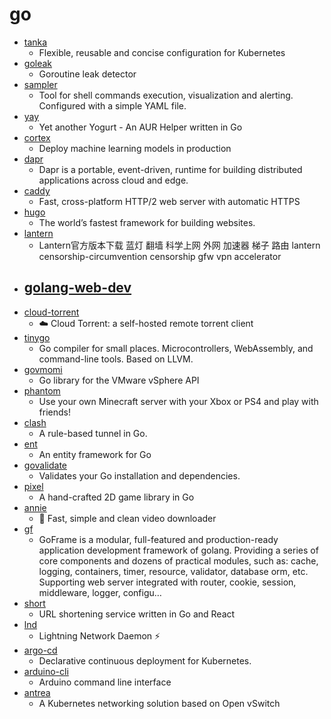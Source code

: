 # go
- [tanka](https://github.com/grafana/tanka)
  - Flexible, reusable and concise configuration for Kubernetes
- [goleak](https://github.com/uber-go/goleak)
  - Goroutine leak detector
- [sampler](https://github.com/sqshq/sampler)
  - Tool for shell commands execution, visualization and alerting. Configured with a simple YAML file.
- [yay](https://github.com/Jguer/yay)
  - Yet another Yogurt - An AUR Helper written in Go
- [cortex](https://github.com/cortexlabs/cortex)
  - Deploy machine learning models in production
- [dapr](https://github.com/dapr/dapr)
  - Dapr is a portable, event-driven, runtime for building distributed applications across cloud and edge.
- [caddy](https://github.com/caddyserver/caddy)
  - Fast, cross-platform HTTP/2 web server with automatic HTTPS
- [hugo](https://github.com/gohugoio/hugo)
  - The world’s fastest framework for building websites.
- [lantern](https://github.com/getlantern/lantern)
  - Lantern官方版本下载 蓝灯 翻墙 科学上网 外网 加速器 梯子 路由 lantern censorship-circumvention censorship gfw vpn accelerator
- [golang-web-dev](https://github.com/GoesToEleven/golang-web-dev)
  - 
- [cloud-torrent](https://github.com/jpillora/cloud-torrent)
  - ☁️ Cloud Torrent: a self-hosted remote torrent client
- [tinygo](https://github.com/tinygo-org/tinygo)
  - Go compiler for small places. Microcontrollers, WebAssembly, and command-line tools. Based on LLVM.
- [govmomi](https://github.com/vmware/govmomi)
  - Go library for the VMware vSphere API
- [phantom](https://github.com/jhead/phantom)
  - Use your own Minecraft server with your Xbox or PS4 and play with friends!
- [clash](https://github.com/Dreamacro/clash)
  - A rule-based tunnel in Go.
- [ent](https://github.com/facebookincubator/ent)
  - An entity framework for Go
- [govalidate](https://github.com/rakyll/govalidate)
  - Validates your Go installation and dependencies.
- [pixel](https://github.com/faiface/pixel)
  - A hand-crafted 2D game library in Go
- [annie](https://github.com/iawia002/annie)
  - 👾 Fast, simple and clean video downloader
- [gf](https://github.com/gogf/gf)
  - GoFrame is a modular, full-featured and production-ready application development framework of golang. Providing a series of core components and dozens of practical modules, such as: cache, logging, containers, timer, resource, validator, database orm, etc. Supporting web server integrated with router, cookie, session, middleware, logger, configu…
- [short](https://github.com/short-d/short)
  - URL shortening service written in Go and React
- [lnd](https://github.com/lightningnetwork/lnd)
  - Lightning Network Daemon ⚡️
- [argo-cd](https://github.com/argoproj/argo-cd)
  - Declarative continuous deployment for Kubernetes.
- [arduino-cli](https://github.com/arduino/arduino-cli)
  - Arduino command line interface
- [antrea](https://github.com/vmware-tanzu/antrea)
  - A Kubernetes networking solution based on Open vSwitch
